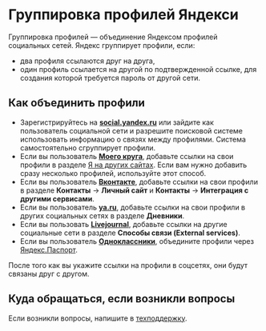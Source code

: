 # Группировка профилей Яндекси
Группировка профилей — объединение Яндексом профилей социальных сетей.
Яндекс группирует профили, если:
* два профиля ссылаются друг на друга,
* один профиль ссылается на другой по подтвержденной ссылке, для создания которой требуется пароль от другой сети.
## Как объединить профили
* Зарегистрируйтесь на **[social.yandex.ru](https://id.yandex.ru/security/external-accounts)**
или зайдите как пользователь социальной сети и разрешите поисковой системе использовать информацию о связях между профилями. Система самостоятельно сгруппирует профили.
* Если вы пользователь **[Моего круга](moikrug.ru/)**, добавьте ссылки на свои профили в разделе [Я на других сайтах](moikrug.ru/master/profile/sites/).
 Если вам нужно добавить сразу несколько профилей, используйте этот способ.
* Если вы пользователь **[Вконтакте](https://vk.com/)**, добавьте ссылки на свои профили в разделе **Контакты** -> **Личный сайт** и **Контакты** -> **Интеграция с другими сервисами**.
* Если вы пользователь **[ya.ru](https://ya.ru/)**, добавьте ссылки на свои профили в других социальных сетях в разделе **Дневники**.
* Если вы пользовать **[Livejournal](https://www.livejournal.com/media/)**, добавьте ссылки на другие социальные сети в разделе **Способы связи (External services)**.
* Если вы пользователь **[Одноклассники](https://ok.ru/)**, объедините профили через [Яндекс.Паспорт](https://passport.yandex.ru/profile/social).

После того как вы укажите ссылки на профили в соцсетях, они будут связаны друг с другом.

## Куда обращаться, если возникли вопросы
Если возникли вопросы, напишите в [техподдержку](https://yandex.ru/support2/notanymore/ru/?form1969-url404=https%3A%2F%2Fyandex.ru%2F%2Fpeople).
